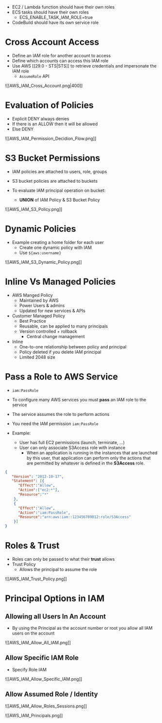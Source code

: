 - EC2 / Lambda function should have their own roles
- ECS tasks should have their own roles
	- ECS_ENABLE_TASK_IAM_ROLE=true
- CodeBuild should have its own service role

# Cross Account Access

- Define an IAM role for another account to access
- Define which accounts can access this IAM role
- Use AWS [[29.0 - STS|STS]] to retrieve credentials and impersonate the IAM role
	- `AssumeRole` API

![[AWS_IAM_Cross_Account.png|400]]

# Evaluation of Policies

- Explicit DENY always denies
- If there is an ALLOW then it will be allowed
- Else DENY

![[AWS_IAM_Permission_Decidion_Flow.png]]

# S3 Bucket Permissions

- IAM policies are attached to users, role, groups
- S3 bucket policies are attached to buckets

- To evaluate IAM principal operation on bucket:
	- **UNION** of IAM Policy & S3 Bucket Policy

![[AWS_IAM_S3_Policy.png]]

# Dynamic Policies

- Example creating a home folder for each user
	- Create one dynamic policy with IAM
	- Use `${aws:username}`

![[AWS_IAM_S3_Dynamic_Policy.png]]

# Inline Vs Managed Policies

- AWS Manged Policy
	- Maintained by AWS
	- Power Users & admins
	- Updated for new services & APIs
- Customer Managed Policy
	- Best Practice
	- Reusable, can be applied to many principals
	- Version controlled + rollback
		- Central change management
- Inline
	- One-to-one relationship between policy and principal
	- Policy deleted if you delete IAM principal
	- Limited 2048 size

# Pass a Role to AWS Service

- `iam:PassRole`

- To configure many AWS services you must **pass** an IAM role to the service
- The service assumes the role to perform actions
- You need the IAM permission `iam:PassRole`

- Example:
	- User has full EC2 permissions (launch, terminate, ...)
	- User can only associate S3Access role with instance
		- When an application is running in the instances that are launched by this user, that application can perform only the actions that are permitted by whatever is defined in the **S3Access** role.

```JSON
{
   "Version": "2012-10-17",
   "Statement": [{
      "Effect":"Allow",
      "Action":["ec2:*"],
      "Resource":"*"
    },
    {
      "Effect":"Allow",
      "Action":"iam:PassRole",
      "Resource":"arn:aws:iam::123456789012:role/S3Access"
    }]
}
```

# Roles & Trust

- Roles can only be passed to what their **trust** allows
- Trust Policy
	- Allows the principal to assume the role

![[AWS_IAM_Trust_Policy.png]]

# Principal Options in IAM

## Allowing all Users In An Account

- By using the Principal as the account number or root you allow all IAM users on the account

![[AWS_IAM_Allow_All_IAM.png]]

## Allow Specific IAM Role

- Specify Role IAM

![[AWS_IAM_Allow_Specific_IAM.png]]

## Allow Assumed Role / Identity

![[AWS_IAM_Allow_Roles_Sessions.png]]

![[AWS_IAM_Principals.png]]